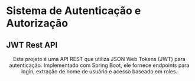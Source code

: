 # Sistema de Autenticação e Autorização

## JWT Rest API
<p align="center">Este projeto é uma API REST que utiliza JSON Web Tokens (JWT) para autenticação. Implementado com Spring Boot, ele fornece endpoints para login, extração de nome de usuário e acesso baseado em roles.</p>
